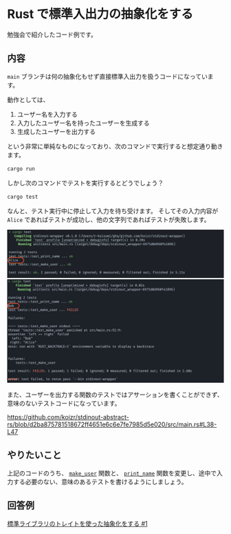 # Rust で標準入出力の抽象化をする

勉強会で紹介したコード例です。

## 内容

`main` ブランチは何の抽象化もせず直接標準入出力を扱うコードになっています。

動作としては、

1. ユーザー名を入力する
1. 入力したユーザー名を持ったユーザーを生成する
1. 生成したユーザーを出力する

という非常に単純なものになっており、次のコマンドで実行すると想定通り動きます。

```sh
cargo run
```

しかし次のコマンドでテストを実行するとどうでしょう？

```sh
cargo test
```

なんと、テスト実行中に停止して入力を待ち受けます。
そしてその入力内容が `Alice` であればテストが成功し、他の文字列であればテストが失敗します。

![テストの途中で Alice と入力し、テストが成功している。](./assets/cargo-test-success.png)
![テストの途中で Bob と入力し、テストが失敗している。](./assets/cargo-test-failure.png)

また、ユーザーを出力する関数のテストではアサーションを書くことができず、意味のないテストコードになっています。

https://github.com/koizr/stdinout-abstract-rs/blob/d2ba875781518672ff4651e6c6e7fe7985d5e020/src/main.rs#L38-L47

## やりたいこと

上記のコードのうち、 [`make_user`](https://github.com/koizr/stdinout-abstract-rs/blob/d2ba875781518672ff4651e6c6e7fe7985d5e020/src/main.rs#L23-L31) 関数と、 [`print_name`](https://github.com/koizr/stdinout-abstract-rs/blob/d2ba875781518672ff4651e6c6e7fe7985d5e020/src/main.rs#L17-L20) 関数を変更し、途中で入力する必要のない、意味のあるテストを書けるようにしましょう。

## 回答例

[標準ライブラリのトレイトを使った抽象化をする #1](https://github.com/koizr/stdinout-abstract-rs/pull/1)
